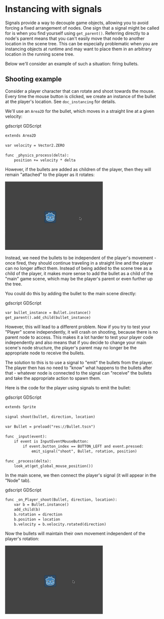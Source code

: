 
# Instancing with signals

Signals provide a way to decouple game objects, allowing you to avoid forcing a
fixed arrangement of nodes. One sign that a signal might be called for is when
you find yourself using `get_parent()`. Referring directly to a node's parent
means that you can't easily move that node to another location in the scene tree.
This can be especially problematic when you are instancing objects at runtime
and may want to place them in an arbitrary location in the running scene tree.

Below we'll consider an example of such a situation: firing bullets.

## Shooting example

Consider a player character that can rotate and shoot towards the mouse. Every
time the mouse button is clicked, we create an instance of the bullet at the
player's location. See `doc_instancing` for details.

We'll use an `Area2D` for the bullet, which moves in a straight line at a
given velocity:

gdscript GDScript

```
extends Area2D

var velocity = Vector2.ZERO

func _physics_process(delta):
    position += velocity * delta
```

However, if the bullets are added as children of the player, then they will
remain "attached" to the player as it rotates:

![](img/signals_shoot1.gif)

Instead, we need the bullets to be independent of the player's movement - once
fired, they should continue traveling in a straight line and the player can no
longer affect them. Instead of being added to the scene tree as a child of the
player, it makes more sense to add the bullet as a child of the "main" game
scene, which may be the player's parent or even further up the tree.

You could do this by adding the bullet to the main scene directly:

gdscript GDScript

```
var bullet_instance = Bullet.instance()
get_parent().add_child(bullet_instance)
```

However, this will lead to a different problem. Now if you try to test your
"Player" scene independently, it will crash on shooting, because there is no
parent node to access. This makes it a lot harder to test your player code
independently and also means that if you decide to change your main scene's
node structure, the player's parent may no longer be the appropriate node to
receive the bullets.

The solution to this is to use a signal to "emit" the bullets from the player.
The player then has no need to "know" what happens to the bullets after that -
whatever node is connected to the signal can "receive" the bullets and take the
appropriate action to spawn them.

Here is the code for the player using signals to emit the bullet:

gdscript GDScript

```
extends Sprite

signal shoot(bullet, direction, location)

var Bullet = preload("res://Bullet.tscn")

func _input(event):
    if event is InputEventMouseButton:
        if event.button_index == BUTTON_LEFT and event.pressed:
            emit_signal("shoot", Bullet, rotation, position)

func _process(delta):
    look_at(get_global_mouse_position())
```

In the main scene, we then connect the player's signal (it will appear in the
"Node" tab).

gdscript GDScript

```
func _on_Player_shoot(Bullet, direction, location):
    var b = Bullet.instance()
    add_child(b)
    b.rotation = direction
    b.position = location
    b.velocity = b.velocity.rotated(direction)
```

Now the bullets will maintain their own movement independent of the player's
rotation:

![](img/signals_shoot2.gif)
